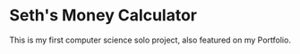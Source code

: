 # Seth's Money Calculator
This is my first computer science solo project, also featured on my Portfolio.
